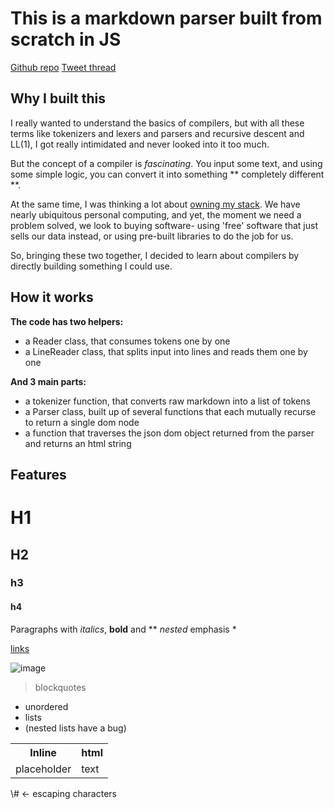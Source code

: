 # This is a markdown parser built from scratch in JS 

[Github repo](https://github.com/sarvasvkulpati/markdown) [Tweet thread](https://twitter.com/SarvasvKulpati/status/1365630258276306947)

## Why I built this

I really wanted to understand the basics of compilers, but with all these terms like tokenizers and lexers and parsers and recursive descent and LL(1), I got really intimidated and never looked into it too much.

But the concept of a compiler is *fascinating*. You input some text, and using some simple logic, you can convert it into something ** completely different **. 

At the same time, I was thinking a lot about [owning my stack](https://twitter.com/SarvasvKulpati/status/1360446910834692101). We have nearly ubiquitous personal computing, and yet, the moment we need a problem solved, we look to buying software- using 'free' software that just sells our data instead, or using pre-built libraries to do the job for us.

So, bringing these two together, I decided to learn about compilers by directly building something I could use. 

## How it works

**The code has two helpers:**
- a Reader class, that consumes tokens one by one
- a LineReader class, that splits input into lines and reads them one by one 

**And 3 main parts:**
- a tokenizer function, that converts raw markdown into a list of tokens
- a Parser class, built up of several functions that each mutually recurse to return a single dom node
- a function that traverses the json dom object returned from the parser and returns an html string


## Features

# H1
## H2
### h3
#### h4

Paragraphs with *italics*, **bold** and ** *nested* emphasis *

[links](https://www.youtube.com/watch?v=xvFZjo5PgG0)

![image](https://cdn.pixabay.com/photo/2019/11/08/11/56/cat-4611189__340.jpg) 

> blockquotes

- unordered
- lists
- (nested lists have a bug)

<table>
<tr>
<th>Inline</th>
<th>html</th>
</tr>
<tr>
<td>placeholder</td>
<td>text</td>
</tr>
</table>


\\# <- escaping characters
